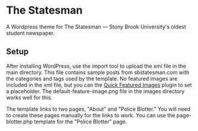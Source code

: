 # The Statesman
A Wordpress theme for The Statesman — Stony Brook University's oldest student newspaper.

## Setup
After installing WordPress, use the import tool to upload the xml file in the main directory. This file contains sample posts from sbstatesman.com with the categories and tags used by the template. No featured images are included in the xml file, but you can the [Quick Featured Images](https://wordpress.org/plugins/quick-featured-images/) plugin to set a placeholder. The default-feature-image.png file in the images directory works well for this.

The template links to two pages, "About" and "Police Blotter." You will need to create these pages manually for the links to work. You can use the page-blotter.php template for the "Police Blotter" page.